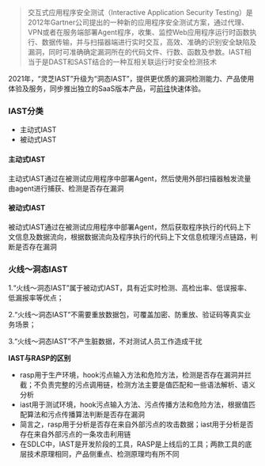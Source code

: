 > 交互式应用程序安全测试（Interactive Application Security Testing）是2012年Gartner公司提出的一种新的应用程序安全测试方案，通过代理、VPN或者在服务端部署Agent程序，收集、监控Web应用程序运行时函数执行、数据传输，并与扫描器端进行实时交互，高效、准确的识别安全缺陷及漏洞，同时可准确确定漏洞所在的代码文件、行数、函数及参数。IAST相当于是DAST和SAST结合的一种互相关联运行时安全检测技术

2021年，“灵芝IAST”升级为“洞态IAST”，提供更优质的漏洞检测能力、产品使用体验及服务，同步推出独立的SaaS版本产品，可[前往](http://localhost:3000/#/doc/tutorial/quickstart)快速体验。

### IAST分类
- 主动式IAST
- 被动式IAST

#### 主动式IAST
主动式IAST通过在被测试应用程序中部署Agent，然后使用外部扫描器触发流量由agent进行捕获、检测是否存在漏洞

#### 被动式IAST
被动式IAST通过在被测试应用程序中部署Agent，然后获取程序执行的代码上下文信息及数据流向，根据数据流向及程序执行的代码上下文信息梳理污点链路，判断是否存在漏洞


### 火线～洞态IAST
1.“火线～洞态IAST”属于被动式IAST，具有近实时检测、高检出率、低误报率、低漏报率等优点；

2.“火线～洞态IAST”不需要重放数据包，可覆盖加密、防重放、验证码等真实业务场景；

3.“火线～洞态IAST”不产生脏数据，不对测试人员工作造成干扰

**IAST与RASP的区别**
- rasp用于生产环境，hook污点输入方法和危险方法，检测是否存在漏洞并拦截；不负责完整的污点调用链，检测方法主要是值匹配和一些语法解析、语义分析
- iast用于测试环境，hook污点输入方法、污点传播方法和危险方法，根据值匹配算法和污点传播算法判断是否存在漏洞
- 简言之，rasp用于分析是否存在来自外部污点的攻击数据；iast用于分析是否存在来自外部污点的一条攻击利用链
- 在SDLC中，IAST是开发阶段的工具，RASP是上线后的工具；两款工具的底层技术原理相同，产品侧重点、检测原理均有所不同
